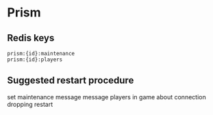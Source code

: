 # Prism

## Redis keys

    prism:{id}:maintenance
    prism:{id}:players

## Suggested restart procedure

set maintenance message
message players in game about connection dropping
restart